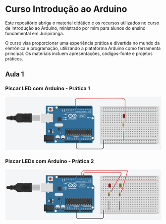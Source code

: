 # Curso Introdução ao Arduino

Este repositório abriga o material didático e os recursos utilizados no curso de introdução ao Arduino, ministrado por mim para alunos do ensino fundamental em Juripiranga.

O curso visa proporcionar uma experiência prática e divertida no mundo da eletrônica e programação, utilizando a plataforma Arduino como ferramenta principal. Os materiais incluem apresentações, códigos-fonte e projetos práticos.


## Aula 1

### Piscar LED com Arduino - Prática 1

![Esquematico do projeto - Piscar LED](/aulas/01-aula/piscar-led/piscar-led.png)

### Piscar LEDs com Arduino - Prática 2

![Esquematico do projeto - Piscar LEDs](/aulas/01-aula/piscar-leds/piscar-leds.png)
